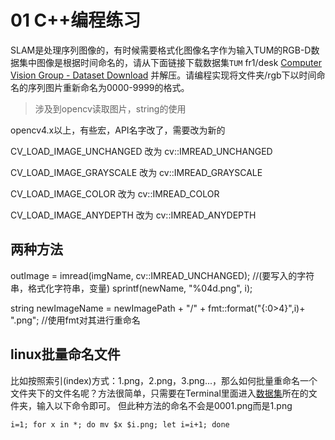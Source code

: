 # 01 C++编程练习

SLAM是处理序列图像的，有时候需要格式化图像名字作为输入TUM的RGB-D数据集中图像是根据时间命名的，请从下面链接下载数据集`TUM` fr1/desk [Computer Vision Group - Dataset Download](https://vision.in.tum.de/data/datasets/rgbd-dataset/download#) 并解压。请编程实现将文件夹/rgb下以时间命名的序列图片重新命名为0000-9999的格式。

> 涉及到opencv读取图片，string的使用


opencv4.x以上，有些宏，API名字改了，需要改为新的

CV_LOAD_IMAGE_UNCHANGED 改为 cv::IMREAD_UNCHANGED

CV_LOAD_IMAGE_GRAYSCALE  改为 cv::IMREAD_GRAYSCALE

CV_LOAD_IMAGE_COLOR    改为 cv::IMREAD_COLOR

CV_LOAD_IMAGE_ANYDEPTH   改为 cv::IMREAD_ANYDEPTH

## 两种方法 

 outImage = imread(imgName, cv::IMREAD_UNCHANGED);
            //(要写入的字符串，格式化字符串，变量)
            sprintf(newName, "%04d.png", i);

string newImageName = newImagePath + "/" + fmt::format("{:0>4}",i)+ ".png";  //使用fmt对其进行重命名         


## linux批量命名文件

比如按照索引(index)方式：1.png，2.png，3.png...，那么如何批量重命名一个文件夹下的文件名呢？方法很简单，只需要在Terminal里面进入[数据集](https://so.csdn.net/so/search?q=数据集&spm=1001.2101.3001.7020)所在的文件夹，输入以下命令即可。
但此种方法的命名不会是0001.png而是1.png

```shell
i=1; for x in *; do mv $x $i.png; let i=i+1; done
```

